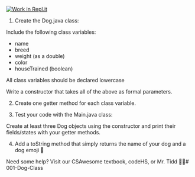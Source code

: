 [![Work in Repl.it](https://classroom.github.com/assets/work-in-replit-14baed9a392b3a25080506f3b7b6d57f295ec2978f6f33ec97e36a161684cbe9.svg)](https://classroom.github.com/online_ide?assignment_repo_id=3400268&assignment_repo_type=AssignmentRepo)
1. Create the Dog.java class: 

Include the following class variables:
* name
* breed
* weight (as a double)
* color
* houseTrained (boolean)

All class variables should be declared lowercase

Write a constructor that takes all of the above as formal parameters.


2. Create one getter method for each class variable. 



3. Test your code with the Main.java class:

Create at least three Dog objects using the constructor and print their fields/states with your getter methods. 

4. Add a toString method that simply returns the name of your dog and a dog emoji 🐶



Need some help? Visit our CSAwesome textbook, codeHS, or Mr. Tidd 👨‍💻# 001-Dog-Class
